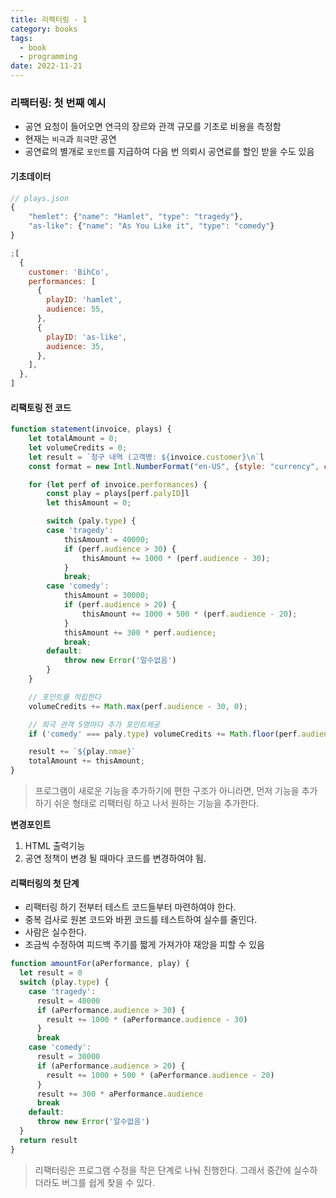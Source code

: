 ```yaml
---
title: 리팩터링 - 1
category: books
tags:
  - book
  - programming
date: 2022-11-21
---
```


### 리팩터링: 첫 번째 예시

- 공연 요청이 들어오면 연극의 장르와 관객 규모를 기초로 비용을 측정함
- 현재는 `비극`과 `희극`만 공연
- 공연료의 별개로 `포인트`를 지급하여 다음 번 의뢰시 공연료를 할인 받을 수도 있음

#### 기초데이터

```js
// plays.json
{
    "hemlet": {"name": "Hamlet", "type": "tragedy"},
    "as-like": {"name": "As You Like it", "type": "comedy"}
}
```

```js
;[
  {
    customer: 'BihCo',
    performances: [
      {
        playID: 'hamlet',
        audience: 55,
      },
      {
        playID: 'as-like',
        audience: 35,
      },
    ],
  },
]
```

#### 리팩토링 전 코드

```js
function statement(invoice, plays) {
    let totalAmount = 0;
    let volumeCredits = 0;
    let result = `청구 내역 (고객명: ${invoice.customer}\n`l
    const format = new Intl.NumberFormat("en-US", {style: "currency", currency: "USD", minimunFactionDigits: 2}).format;

    for (let perf of invoice.performances) {
        const play = plays[perf.palyID]l
        let thisAmount = 0;

        switch (paly.type) {
        case 'tragedy':
            thisAmount = 40000;
            if (perf.audience > 30) {
                thisAmount += 1000 * (perf.audience - 30);
            }
            break;
        case 'comedy':
            thisAmount = 30000;
            if (perf.audience > 20) {
                thisAmount += 1000 + 500 * (perf.audience - 20);
            }
            thisAmount += 300 * perf.audience;
            break;
        default:
            throw new Error('알수없음')
        }
    }

    // 포인트를 적립한다
    volumeCredits += Math.max(perf.audience - 30, 0);

    // 희극 관객 5명마다 추가 포인트제공
    if ('comedy' === paly.type) volumeCredits += Math.floor(perf.audience / 5)

    result += `${play.nmae}`
    totalAmount += thisAmount;
}
```

> 프로그램이 새로운 기능을 추가하기에 편한 구조가 아니라면, 먼저 기능을 추가하기 쉬운 형태로 리팩터링 하고 나서 원하는 기능을 추가한다.

**변경포인트**

1. HTML 출력기능
2. 공연 정책이 변경 될 때마다 코드를 변경하여야 됨.

#### 리팩터링의 첫 단계

- 리팩터링 하기 전부터 테스트 코드들부터 마련하여야 한다.
- 중복 검사로 원본 코드와 바뀐 코드를 테스트하여 실수를 줄인다.
- 사람은 실수한다.
- 조금씩 수정하여 피드백 주기를 짧게 가져가야 재앙을 피할 수 있음

```js
function amountFor(aPerformance, play) {
  let result = 0
  switch (play.type) {
    case 'tragedy':
      result = 40000
      if (aPerformance.audience > 30) {
        result += 1000 * (aPerformance.audience - 30)
      }
      break
    case 'comedy':
      result = 30000
      if (aPerformance.audience > 20) {
        result += 1000 + 500 * (aPerformance.audience - 20)
      }
      result += 300 * aPerformance.audience
      break
    default:
      throw new Error('알수없음')
  }
  return result
}
```

> 리팩터링은 프로그램 수정을 작은 단계로 나눠 진행한다. 그래서 중간에 실수하더라도 버그를 쉽게 찾을 수 있다.
